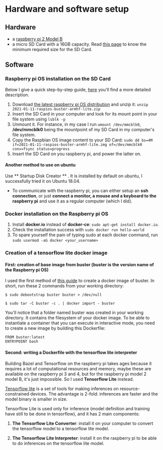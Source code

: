 # Hardware and software setup
## Hardware
- a [raspberry pi 2 Model B](https://www.raspberrypi.org/products/raspberry-pi-2-model-b/)
- a micro SD Card with a 16GB capacity. Read [this page](https://www.raspberrypi.org/documentation/installation/sd-cards.md) to know the minimum required size for the SD Card.

## Software
### Raspberry pi OS installation on the SD Card
Below I give a quick step-by-step guide, [here](https://www.raspberrypi.org/documentation/installation/installing-images/linux.md) you'll find a more detailed description.
1. Download [the latest raspberry pi OS distribution](https://www.raspberrypi.org/downloads/raspberry-pi-os/) and unzip it: `unzip 2021-01-11-raspios-buster-armhf-lite.zip`
2. Insert the SD Card in your computer and look for its mount point in your file system using `lsblk -p`
3. Unmount it. For instance, in my case I run `umount /dev/mmcblk0`, **/dev/mmcblk0** being the mountpoint of my SD Card in my computer's file system.
4. Copy the Raspbian OS image content to your SD Card: `sudo dd bs=4M if=2021-01-11-raspios-buster-armhf-lite.img of=/dev/mmcblk0 conv=fsync status=progress`
5. Insert the SD Card on you raspberry pi, and power the latter on.

#### Another method to use on ubuntu
Use ** Startup Disk Creator ** . It is installed by default on ubuntu, I successfully tried it on Ubuntu 18.04.  

- To communicate with the raspberry pi, you can either setup an **ssh connection**, or just **connect a monitor, a mouse and a keyboard to the raspberry pi** and use it as a regular computer (which I did).

### Docker installation on the Raspberry pi OS
1. Install **docker.io** instead of **docker-ce**: `sudo apt-get install docker.io`.
2. Check the installation success with `sudo docker run hello-world`
3. To spare yourself the pain of typing sudo at each docker command, run `sudo usermod -aG docker <your_username>`

### Creation of a tensorflow lite docker image
#### First: creation of base image from buster (buster is the version name of the Raspberry pi OS)
I used the first method of [this guide](https://docs.docker.com/develop/develop-images/baseimages/) to create a docker image of buster.
In short, run these 2 commands from your working directory:

`$ sudo debootstrap buster buster > /dev/null`

`$ sudo tar -C buster -c . | docker import - buster`

You'll notice that a folder named buster was created in your working directory. It contains the filesystem of your docker image.
To be able to instantiate a container that you can execute in interactive mode, you need to create a new image by building this Dockerfile:
```
FROM buster:latest
ENTRYPOINT bash
```
#### Second: writing a Dockerfile with the tensorflow lite interpreter

Building Bazel and Tensorflow on the raspberry pi takes ages because it requires a lot of computational resources and memory, maybe these are available on the raspberry pi 3 and 4, but for the raspberry pi model 2 model B, it's just impossible. So I used **Tensorflow Lite** instead.

[Tensorflow lite](https://www.tensorflow.org/lite/guide) is a set of tools for making inferences on resource-constrained devices. The advantage is 2-fold: inferences are faster and the model binary is smaller in size.

Tensorflow Lite is used only for inference (model definition and training have still to be done in tensorflow), and it has 2 main components:

1. **The Tensorflow Lite Converter**: install it on your computer to convert the tensorflow model to a tensorflow lite model.

2. **The Tensorflow Lite Interpreter**: install it on the raspberry pi to be able to do inferences on the tensorflow lite model.
